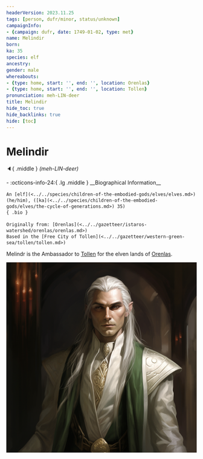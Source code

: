 ```yaml
---
headerVersion: 2023.11.25
tags: [person, dufr/minor, status/unknown]
campaignInfo:
- {campaign: dufr, date: 1749-01-02, type: met}
name: Melindir
born:
ka: 35
species: elf
ancestry:
gender: male
whereabouts:
- {type: home, start: '', end: '', location: Orenlas}
- {type: home, start: '', end: '', location: Tollen}
pronunciation: meh-LIN-deer
title: Melindir
hide_toc: true
hide_backlinks: true
hide: [toc]
---
```

# Melindir
:speaker:{ .middle } *(meh-LIN-deer)*  
<div class="grid cards ext-narrow-margin ext-one-column" markdown>
- :octicons-info-24:{ .lg .middle } __Biographical Information__

    An [elf](<../../species/children-of-the-embodied-gods/elves/elves.md>) (he/him), ([ka](<../../species/children-of-the-embodied-gods/elves/the-cycle-of-generations.md>) 35)  
    { .bio }

    Originally from: [Orenlas](<../../gazetteer/istaros-watershed/orenlas/orenlas.md>)
    Based in the [Free City of Tollen](<../../gazetteer/western-green-sea/tollen/tollen.md>)
</div>



Melindr is the Ambassador to [Tollen](<../../gazetteer/western-green-sea/tollen/tollen.md>) for the elven lands of [Orenlas](<../../gazetteer/istaros-watershed/orenlas/orenlas.md>).

![Melindir](../../assets/melindir.png)